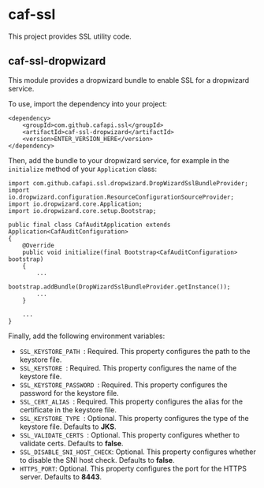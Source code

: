 # caf-ssl

This project provides SSL utility code.

## caf-ssl-dropwizard

This module provides a dropwizard bundle to enable SSL for a dropwizard service.

To use, import the dependency into your project:

```
<dependency>
    <groupId>com.github.cafapi.ssl</groupId>
    <artifactId>caf-ssl-dropwizard</artifactId>
    <version>ENTER_VERSION_HERE</version>
</dependency>
```

Then, add the bundle to your dropwizard service, for example in the `initialize` method of your `Application` class:

```
import com.github.cafapi.ssl.dropwizard.DropWizardSslBundleProvider;
import io.dropwizard.configuration.ResourceConfigurationSourceProvider;
import io.dropwizard.core.Application;
import io.dropwizard.core.setup.Bootstrap;

public final class CafAuditApplication extends Application<CafAuditConfiguration>
{
    @Override
    public void initialize(final Bootstrap<CafAuditConfiguration> bootstrap)
    {
        ...
        bootstrap.addBundle(DropWizardSslBundleProvider.getInstance());
        ...
    }
    
    ...
}
```

Finally, add the following environment variables:

- `SSL_KEYSTORE_PATH `: Required. This property configures the path to the keystore file.
- `SSL_KEYSTORE `: Required. This property configures the name of the keystore file.
- `SSL_KEYSTORE_PASSWORD `: Required. This property configures the password for the keystore file.
- `SSL_CERT_ALIAS `: Required. This property configures the alias for the certificate in the keystore file.
- `SSL_KEYSTORE_TYPE `: Optional. This property configures the type of the keystore file. Defaults to **JKS**.
- `SSL_VALIDATE_CERTS `: Optional. This property configures whether to validate certs. Defaults to **false**.
- `SSL_DISABLE_SNI_HOST_CHECK`: Optional. This property configures whether to disable the SNI host check. Defaults to **false**.
- `HTTPS_PORT`: Optional. This property configures the port for the HTTPS server. Defaults to **8443**.
